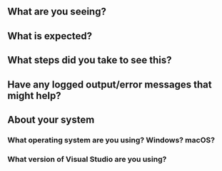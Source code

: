 <!--
Thank you so much for your contribution. Before you submit an issue, please read the following:

1. Ensure you have read over contribution guidelines in the README: https://github.com/XamarinUniversity/CSC101/blob/master/README.md.

2. If you have a question, please submit it via the Xamarin University forum: https://forums.xamarin.com/categories/university

3. Delete everything in this comment block.
-->

## What are you seeing?

## What is expected?

## What steps did you take to see this?

## Have any logged output/error messages that might help?

## About your system

### What operating system are you using? Windows? macOS?

### What version of Visual Studio are you using?
